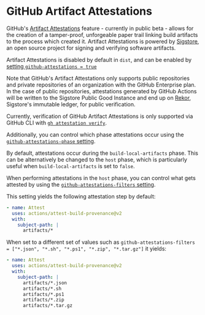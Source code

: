 # GitHub Artifact Attestations

GitHub's [Artifact Attestations] feature - currently in public beta - allows for the creation of a tamper-proof, unforgeable paper trail linking build artifacts to the process which created it. Artifact Attestations is powered by [Sigstore], an open source project for signing and verifying software artifacts.

Artifact Attestations is disabled by default in `dist`, and can be enabled by [setting `github-attestations = true`](../../reference/config.md#github-attestations)

Note that GitHub's Artifact Attestations only supports public repositories and private repositories of an organization with the GitHub Enterprise plan. In the case of public repositories, attestations generated by GitHub Actions will be written to the Sigstore Public Good Instance and end up on [Rekor], Sigstore's immutable ledger, for public verification.

Currently, verification of GitHub Artifact Attestations is only supported via GitHub CLI with [`gh attestation verify`].

Additionally, you can control which phase attestations occur using the [`github-attestations-phase` setting](../../reference/config.md#github-attestations-phase).

By default, attestations occur during the `build-local-artifacts` phase. This can be alternatively be changed to the `host` phase, which is particularly
useful when `build-local-artifacts` is set to `false`.

When performing attestations in the `host` phase, you can control what gets attested by using the [`github-attestations-filters` setting](../../reference/config.md#github-attestations-filters).

This setting yields the following attestation step by default:

```yaml
- name: Attest
  uses: actions/attest-build-provenance@v2
  with:
    subject-path: |
      artifacts/*
```

When set to a different set of values such as `github-attestations-filters = ["*.json", "*.sh", "*.ps1", "*.zip", "*.tar.gz"]` it yields:

```yaml
- name: Attest
  uses: actions/attest-build-provenance@v2
  with:
    subject-path: |
      artifacts/*.json
      artifacts/*.sh
      artifacts/*.ps1
      artifacts/*.zip
      artifacts/*.tar.gz
```

[Artifact Attestations]: https://github.blog/2024-05-02-introducing-artifact-attestations-now-in-public-beta/
[Sigstore]: https://www.sigstore.dev/
[Rekor]: https://docs.sigstore.dev/logging/overview/
[`gh attestation verify`]: https://cli.github.com/manual/gh_attestation_verify
